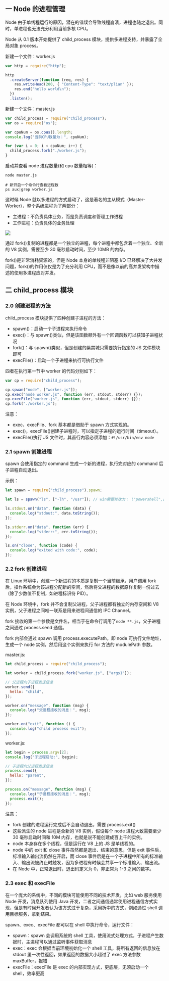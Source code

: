 ## 一 Node 的进程管理

Node 由于单线程运行的原因，潜在的错误会导致线程崩溃，进程也随之退出。同时，单进程也无法充分利用当前多核 CPU。

Node 从 0.1 版本开始提供了 child_process 模块，提供多进程支持，并暴露了全局对象 process。

新建一个文件：worker.js

```js
var http = require("http");

http
  .createServer(function (req, res) {
    res.writeHead(200, { "Content-Type": "text/plian" });
    res.end("hello world\n");
  })
  .listen();
```

新建一个文件：master.js

```js
var child_process = require("child_process");
var os = require("os");

var cpuNum = os.cpus().length;
console.log("当前CPU数量为：", cpuNum);

for (var i = 0; i < cpuNum; i++) {
  child_process.fork("./worker.js");
}
```

启动并查看 node 进程数量(和 cpu 数量相等)：

```
node master.js

# 新开启一个命令行查看进程数
ps aux|grep worker.js
```

这时候 Node 就以多进程的方式启动了，这是著名的主从模式（Master-Worker），整个系统进程为了两部分：

- 主进程：不负责具体业务，而是负责调度和管理工作进程
- 工作进程：负责具体的业务处理

![](../images/node/process-01.svg)

通过 fork()复制的进程都是一个独立的进程，每个进程中都包含着一个独立、全新的 V8 实例，需要至少 30 毫秒启动时间，至少 10MB 的内存。

fork()是非常消耗资源的，但是 Node 本身的单线程非阻塞 I/O 已经解决了大并发问题，fork()的作用仅仅是为了充分利用 CPU，而不是像以前的高并发架构中描述的使用多进程应对并发。

## 二 child_process 模块

### 2.0 创建进程的方法

child_process 模块提供了四种创建子进程的方法：

- spawn()：启动一个子进程来执行命令
- exec()：与 spawn()类似，但是该函数额外有一个回调函数可以获知子进程状况
- fork()：与 spawn()类似，但是创建的紫禁城只需要执行指定的 JS 文件模块即可
- execFile()：启动一个子进程来执行可执行文件

四者在执行第一节中 worker 的代码分别如下：

```js
var cp = require("child_process");

cp.spwan("node", ["worker.js"]);
cp.exec("node worker.js", function (err, stdout, stderr) {});
cp.execFile("worker.js", function (err, stdout, stderr) {});
cp.fork("./worker.js");
```

注意：

- exec，execFile、fork 基本都是借助于 spawn 方式实现的。
- exec()，execFile()创建子进程时，可以指定子进程的运行时间（timeout）。
- execFile()执行 JS 文件时，其首行内容必须添加：`#!/usr/bin/env node`

### 2.1 spawn 创建进程

spawn 会使用指定的 command 生成一个新的进程，执行完对应的 command 后子进程自动退出。

示例：

```js
let spawn = require("child_process").spawn;

let ls = spawn("ls", ["-lh", "/usr"]); // win需要修改为： ("powershell",["dir"])

ls.stdout.on("data", function (data) {
  console.log("stdout:", data.toString());
});

ls.stderr.on("data", function (err) {
  console.log("stderr:", err.toString());
});

ls.on("close", function (code) {
  console.log("exited with code:", code);
});
```

### 2.2 fork 创建进程

在 Linux 环境中，创建一个新进程的本质是复制一个当前继承，用户调用 fork 后，操作系统会为该进程分配新的空间，然后将父进程的数据原样复制一份过去（除了少数值不复制，如进程标识符 PID）。

在 Node 环境中，fork 并不会复制父进程，父子进程都有独立的内存空间和 V8 实例，父子进程之间唯一联系是用来进程间通信的 IPC Channel。

fork 接收的第一个参数是文件名，相当于在命令行调用了`node **.js`，父子进程之间通过 process.send 通信。

fork 内部会通过 spawn 调用 process.executePath，即 node 可执行文件地址，生成一个 node 实例，然后用这个实例来执行 for 方法的 modulePath 参数。

master.js:

```js
let child_process = require("child_process");

let worker = child_process.fork("worker.js", ["args1"]);

// 父进程向子进程发送信息
worker.send({
  hello: "child",
});

worker.on("message", function (msg) {
  console.log("父进程接收的消息：", msg);
});

worker.on("exit", function () {
  console.log("child process exit");
});
```

worker.js:

```js
let begin = process.argv[2];
console.log("子进程启动:", begin);

// 子进程向父进程发送信息
process.send({
  hello: "parent",
});

process.on("message", function (msg) {
  console.log("子进程接收的消息：", msg);
  process.exit();
});
```

注意：

- fork 创建的进程运行完成后不会自动退出，需要 process.exit()
- 这些派生的 node 进程是全新的 V8 实例，假设每个 node 进程大致需要至少 30 毫秒启动时间和 10M 内存，也就是说不能创建成百上千的实例。
- node 本身存在多个线程，但是运行在 V8 上的 JS 是单线程的。
- node 中的 exit 和 close 事件虽然都是退出、结束的意思，但是 exit 事件后，标准输入输出流仍然在开启，而 close 事件后是在一个子进程中所有的标准输入、输出流被终止时触发，因为多进程有时候会共享一个标准输入、输出流。
- 在 Node 中，正常退出时，退出码定义为 0，非正常为 1-3 之间的数字。

### 2.3 exec 和 execFile

在一个庞大的系统中，不同的模块可能使用不同的技术开发，比如 web 服务使用 Node 开发，消息队列使用 Java 开发，二者之间通信通常使用进程通信方式实现，但是有时候开发者认为该方式过于复杂，采用折中的方式，例如通过 shell 调用目标服务，拿到结果。

spawn、exec、execFile 都可以在 shell 中执行命令，运行文件：

- spawn：spawn 会调用系统的 shell 工具，使用流式处理方式，子进程产生数据时，主进程可以通过监听事件获取消息
- exec：exec 会根据当前环境初始化一个 shell 工具，将所有返回的信息放在 stdout 里一次性返回，如果返回的数据大小超过了 exec 方法参数 maxBuffer，报错
- execFile：execFile 是 exec 的内部实现方式，更底层，无须启动一个 shell，效率更高
